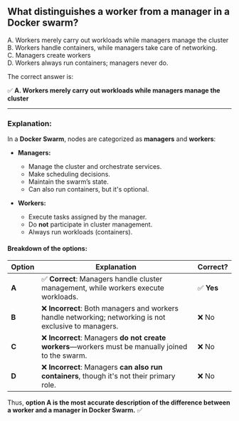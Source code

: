 ## What distinguishes a worker from a manager in a Docker swarm?
A. Workers merely carry out workloads while managers manage the cluster  
B. Workers handle containers, while managers take care of networking.  
C. Managers create workers  
D. Workers always run containers; managers never do.

The correct answer is:  

✅ **A. Workers merely carry out workloads while managers manage the cluster**  

---

### Explanation:

In a **Docker Swarm**, nodes are categorized as **managers** and **workers**:

- **Managers:**  
  - Manage the cluster and orchestrate services.  
  - Make scheduling decisions.  
  - Maintain the swarm’s state.  
  - Can also run containers, but it's optional.  

- **Workers:**  
  - Execute tasks assigned by the manager.  
  - Do **not** participate in cluster management.  
  - Always run workloads (containers).  

#### Breakdown of the options:

| Option | Explanation | Correct? |
|---------|------------------------------------------------|------------|
| **A** | ✅ **Correct**: Managers handle cluster management, while workers execute workloads. | ✅ **Yes** |
| **B** | ❌ **Incorrect**: Both managers and workers handle networking; networking is not exclusive to managers. | ❌ No |
| **C** | ❌ **Incorrect**: Managers **do not create workers**—workers must be manually joined to the swarm. | ❌ No |
| **D** | ❌ **Incorrect**: Managers **can also run containers**, though it's not their primary role. | ❌ No |

Thus, **option A is the most accurate description of the difference between a worker and a manager in Docker Swarm.** ✅
